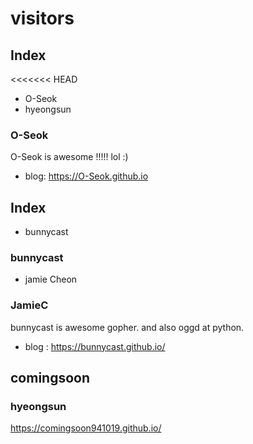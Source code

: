 
# visitors

## Index
<<<<<<< HEAD
- O-Seok
- hyeongsun

### O-Seok

O-Seok is awesome !!!!! lol :)

- blog: https://O-Seok.github.io

## Index
 - bunnycast

### bunnycast

- jamie Cheon

### JamieC

bunnycast is awesome gopher. and also oggd at python.

- blog : https://bunnycast.github.io/

## comingsoon

### hyeongsun

https://comingsoon941019.github.io/

